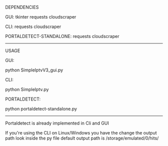 DEPENDENCIES

GUI:
tkinter
requests
cloudscraper

CLI:
requests
cloudscraper

PORTALDETECT-STANDALONE:
requests 
cloudscraper

-----------

USAGE

GUI:

python SimpleIptvV3_gui.py

CLI:

python SimpleIptv.py

PORTALDETECT:

python portaldetect-standalone.py

-----------

Portaldetect is already implemented in Cli and GUI

If you're using the CLI on Linux/Windows you have the change the output path look inside the py file default output path is /storage/emulated/0/hits/